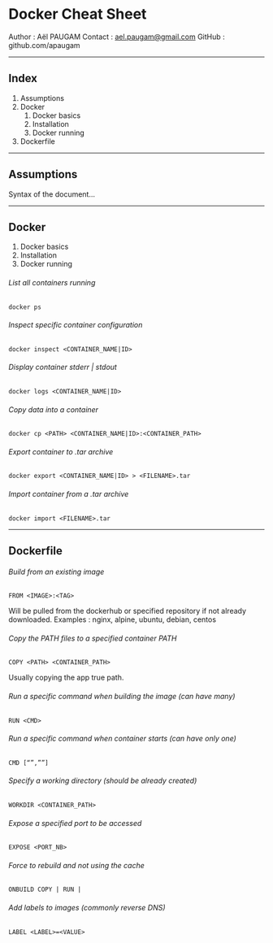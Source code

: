 # Docker Cheat Sheet
Author : Aël PAUGAM
Contact : ael.paugam@gmail.com
GitHub : github.com/apaugam
_ _ _


## Index
1. Assumptions
2. Docker
	1. Docker basics
	2. Installation
	3. Docker running
3. Dockerfile

* * *
## Assumptions
Syntax of the document...

* * *
## Docker
1. Docker basics
2. Installation
3. Docker running

###### List all containers running
```
docker ps
```

###### Inspect specific container configuration
```
docker inspect <CONTAINER_NAME|ID>
```

###### Display container stderr | stdout
```
docker logs <CONTAINER_NAME|ID>
```

###### Copy data into a container
```
docker cp <PATH> <CONTAINER_NAME|ID>:<CONTAINER_PATH>
```

###### Export container to .tar archive
```
docker export <CONTAINER_NAME|ID> > <FILENAME>.tar
```

###### Import container from a .tar archive
```
docker import <FILENAME>.tar
```

* * *
## Dockerfile
###### Build from an existing image
```
FROM <IMAGE>:<TAG>
```
Will be pulled from the dockerhub or specified repository if not already downloaded. Examples : nginx, alpine, ubuntu, debian, centos

###### Copy the PATH files to a specified container PATH
```
COPY <PATH> <CONTAINER_PATH>
```
Usually copying the app true path.

###### Run a specific command when building the image (can have many)
```
RUN <CMD>
```

###### Run a specific command when container starts (can have only one)
```
CMD [“”,””]
```

###### Specify a working directory (should be already created)
```
WORKDIR <CONTAINER_PATH>
```

###### Expose a specified port to be accessed
```
EXPOSE <PORT_NB>
```

###### Force to rebuild and not using the cache
```
ONBUILD COPY | RUN |
```

###### Add labels to images (commonly reverse DNS)
```
LABEL <LABEL>=<VALUE>
```
